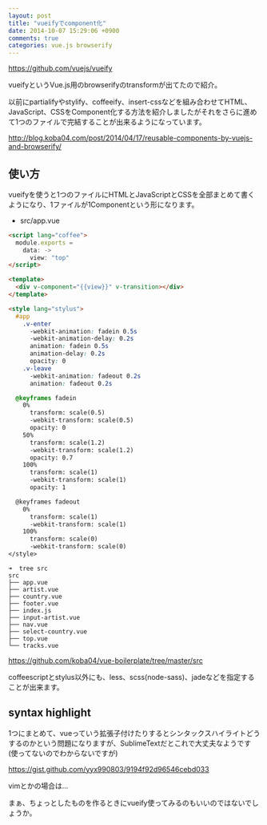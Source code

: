 ```yaml
---
layout: post
title: "vueifyでcomponent化"
date: 2014-10-07 15:29:06 +0900
comments: true
categories: vue.js browserify
---
```


https://github.com/vuejs/vueify

vueifyというVue.js用のbrowserifyのtransformが出てたので紹介。

<!-- more -->

以前にpartialifyやstylify、coffeeify、insert-cssなどを組み合わせてHTML、JavaScript、CSSをComponent化する方法を紹介しましたがそれをさらに進めて1つのファイルで完結することが出来るようになっています。

http://blog.koba04.com/post/2014/04/17/reusable-components-by-vuejs-and-browserify/

## 使い方

vueifyを使うと1つのファイルにHTMLとJavaScriptとCSSを全部まとめて書くようになり、1ファイルが1Componentという形になります。

* src/app.vue

```html
<script lang="coffee">
  module.exports =
    data: ->
      view: "top"
</script>

<template>
  <div v-component="{{view}}" v-transition></div>
</template>

<style lang="stylus">
  #app
    .v-enter
      -webkit-animation: fadein 0.5s
      -webkit-animation-delay: 0.2s
      animation: fadein 0.5s
      animation-delay: 0.2s
      opacity: 0
    .v-leave
      -webkit-animation: fadeout 0.2s
      animation: fadeout 0.2s

  @keyframes fadein
    0%
      transform: scale(0.5)
      -webkit-transform: scale(0.5)
      opacity: 0
    50%
      transform: scale(1.2)
      -webkit-transform: scale(1.2)
      opacity: 0.7
    100%
      transform: scale(1)
      -webkit-transform: scale(1)
      opacity: 1

  @keyframes fadeout
    0%
      transform: scale(1)
      -webkit-transform: scale(1)
    100%
      transform: scale(0)
      -webkit-transform: scale(0)
</style>
```

```
➜  tree src
src
├── app.vue
├── artist.vue
├── country.vue
├── footer.vue
├── index.js
├── input-artist.vue
├── nav.vue
├── select-country.vue
├── top.vue
└── tracks.vue
```

https://github.com/koba04/vue-boilerplate/tree/master/src

coffeescriptとstylus以外にも、less、scss(node-sass)、jadeなどを指定することが出来ます。

## syntax highlight

1つにまとめて、vueっていう拡張子付けたりするとシンタックスハイライトどうするのかという問題になりますが、SublimeTextだとこれで大丈夫なようです
(使ってないのでわからないですが)

https://gist.github.com/yyx990803/9194f92d96546cebd033

vimとかの場合は...


まぁ、ちょっとしたものを作るときにvueify使ってみるのもいいのではないでしょうか。
